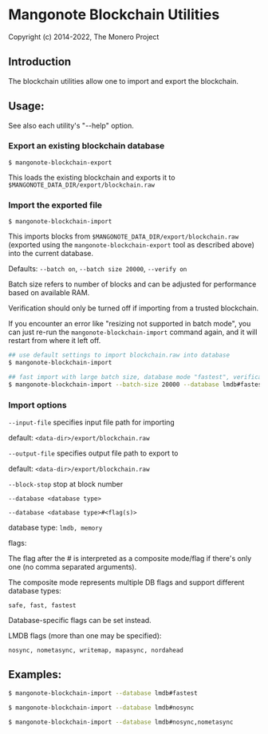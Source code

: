 # Mangonote Blockchain Utilities

Copyright (c) 2014-2022, The Monero Project

## Introduction

The blockchain utilities allow one to import and export the blockchain.

## Usage:

See also each utility's "--help" option.

### Export an existing blockchain database

`$ mangonote-blockchain-export`

This loads the existing blockchain and exports it to `$MANGONOTE_DATA_DIR/export/blockchain.raw`

### Import the exported file

`$ mangonote-blockchain-import`

This imports blocks from `$MANGONOTE_DATA_DIR/export/blockchain.raw` (exported using the
`mangonote-blockchain-export` tool as described above) into the current database.

Defaults: `--batch on`, `--batch size 20000`, `--verify on`

Batch size refers to number of blocks and can be adjusted for performance based on available RAM.

Verification should only be turned off if importing from a trusted blockchain.

If you encounter an error like "resizing not supported in batch mode", you can just re-run
the `mangonote-blockchain-import` command again, and it will restart from where it left off.

```bash
## use default settings to import blockchain.raw into database
$ mangonote-blockchain-import

## fast import with large batch size, database mode "fastest", verification off
$ mangonote-blockchain-import --batch-size 20000 --database lmdb#fastest --verify off

```

### Import options

`--input-file`
specifies input file path for importing

default: `<data-dir>/export/blockchain.raw`

`--output-file`
specifies output file path to export to

default: `<data-dir>/export/blockchain.raw`

`--block-stop`
stop at block number

`--database <database type>`

`--database <database type>#<flag(s)>`

database type: `lmdb, memory`

flags:

The flag after the # is interpreted as a composite mode/flag if there's only
one (no comma separated arguments).

The composite mode represents multiple DB flags and support different database types:

`safe, fast, fastest`

Database-specific flags can be set instead.

LMDB flags (more than one may be specified):

`nosync, nometasync, writemap, mapasync, nordahead`

## Examples:

```bash
$ mangonote-blockchain-import --database lmdb#fastest

$ mangonote-blockchain-import --database lmdb#nosync

$ mangonote-blockchain-import --database lmdb#nosync,nometasync
```
